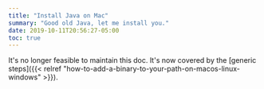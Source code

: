 ```yaml
---
title: "Install Java on Mac"
summary: "Good old Java, let me install you."
date: 2019-10-11T20:56:27-05:00
toc: true
---
```


It's no longer feasible to maintain this doc. It's now covered by the [generic steps]({{< relref "how-to-add-a-binary-to-your-path-on-macos-linux-windows" >}}).
